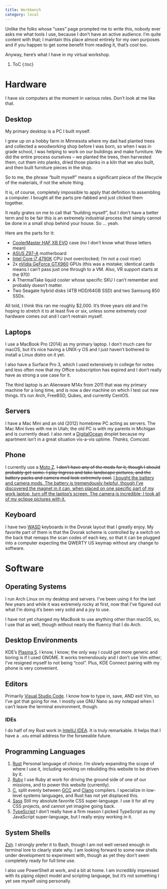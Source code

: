 ```yaml
---
title: Workbench
category: local
---
```


Unlike the folks whose “uses” page prompted me to write this, nobody ever asks
me what tools I use, because I don’t have an active audience. I’m quite content
with that; I maintain this place almost entirely for my own purposes and if you
happen to get some benefit from reading it, that’s cool too.

Anyway, here’s what I have in my virtual workshop.

1. ToC
{:toc}

# Hardware

I have six computers at the moment in various roles. Don’t look at me like that.

## Desktop

My primary desktop is a PC I built myself.

<aside markdown="block">
I grew up on a hobby farm in Minnesota where my dad had planted trees and
collected a woodworking shop before I was born, so when I was in grade school, I
was helping to work on our buildings and make furniture. We did the entire
process ourselves – we planted the trees, then harvested them, cut them into
planks, dried those planks in a kiln that we also built, and then built
furniture pieces in the shop.

So to me, the phrase “built myself” means a significant piece of the lifecycle
of the materials, if not the whole thing.

It is, of course, completely impossible to apply that definition to assembling a
computer. I bought all the parts pre-fabbed and just clicked them together.

It really grates on me to call that “building myself”, but I don’t have a better
term and to be fair this is an extremely industrial process that simply cannot
be done in a small shop behind your house. So … yeah.
</aside>

Here are the parts for it:

- [CoolerMaster HAF XB EVO][1] case (no I don’t know what those letters mean)
- [ASUS Z97-A][2] motherboard
- [Intel Core i7 4790K][3] CPU (not overclocked; I’m not a cool ricer)
- 2x [nVidia GeForce GTX960][4] GPUs (this was a mistake; identical cards means
    I can’t pass just one through to a VM. Also, VR support starts at the 970)
- A ThermalTake liquid cooler whose specific SKU I can’t remember and probably
    doesn’t matter.
- Two Seagate hybrid disks (4TB HDD/64GB SSD) and two Samsung 850 SSDs.

All told, I think this ran me roughly $2,000. It’s three years old and I’m
hoping to stretch it to at least five or six, unless some extremely cool
hardware comes out and I can’t restrain myself.

## Laptops

I use a MacBook Pro (2014) as my primary laptop. I don’t much care for macOS,
but it’s nice having a UNIX-y OS and I just haven’t bothered to install a Linux
distro on it yet.

I also have a Surface Pro 3, which I used extensively in college for notes and
less often now that my Office subscription has expired and I don’t really have
as strong a use case for it.

The third laptop is an Alienware M14x from 2011 that was my primary machine for
a long time, and is now a dev machine on which I test out new things. It’s run
Arch, FreeBSD, Qubes, and currently CentOS.

## Servers

I have a Mac Mini and an old (2012) homebrew PC acting as servers. The Mac Mini
lives with me in Utah; the old PC is with my parents in Michigan and is
currently dead. I also rent a [DigitalOcean][5] droplet because my apartment
isn’t in a great situation vis-a-vis uptime. *Thanks, Comcast*.

## Phone

I currently use a [Moto Z][6]. <del>I don’t have any of the mods for it, though
I should probably get some. I play Ingress and take landscape pictures, and the
battery packs and camera mod look extremely cool.</del> <ins>I bought the
battery and camera mods. The battery is tremendously helpful, though I’ve
discovered the magnet in it can, when placed on one specific part of my work
laptop, turn off the laptop’s screen. The camera is incredible; I took all of my
eclipse pictures with it.</ins>

## Keyboard

I have two [WASD][7] keyboards in the Dvorak layout that I greatly enjoy. My
favorite part of them is that the Dvorak scheme is controlled by a switch on the
back that remaps the scan codes of each key, so that it can be plugged into a
computer expecting the QWERTY US keymap without any change to software.

# Software

## Operating Systems

I run Arch Linux on my desktop and servers. I’ve been using it for the last few
years and while it was extremely rocky at first, now that I’ve figured out what
I’m doing it’s been very solid and a joy to use.

I have not yet changed my MacBook to use anything other than macOS, so, I use
that as well, though without nearly the fluency that I do Arch.

## Desktop Environments

KDE’s [Plasma 5][8]. I know, I know; the only way I could get more generic and
boring is if I used GNOME. It works tremendously and I don’t use Vim either;
I’ve resigned myself to not being “cool”. Plus, KDE Connect pairing with my
phone is very convenient.

## Editors

Primarily [Visual Studio Code][9]. I know how to type in, save, AND exit Vim, so
I’ve got that going for me. I mostly use GNU Nano as my notepad when I can’t
leave the terminal environment, though.

### IDEs

I do half of my Rust work in [IntelliJ IDEA][10]. It is truly remarkable. It
helps that I have a `.edu` email address for the forseeable future.

## Programming Languages

1. [Rust][11]
    Personal language of choice. I’m slowly expanding the scope of where I use
    it, including working on rebuilding this website to be driven by it.
1. [Ruby][12]
    I use Ruby at work for driving the ground side of one of our missions, and
    to power this website (currently).
1. [C][13], split evenly between [GCC][14] and [Clang][15] compilers.
    I specialize in low-level systems languages, and Rust has not yet displaced
    this.
1. [Sass][16]
    Still my absolute favorite CSS super-language. I use it for all my CSS
    projects, and cannot yet imagine going back.
1. [TypeScript][17]
    I don’t really have a firm reason I picked TypeScript as my JavaScript
    super-language, but I really enjoy working in it.

## System Shells

[Zsh][18]. I strongly prefer it to Bash, though I am not well versed enough in
terminal lore to clearly state why. I am looking forward to some new shells
under development to experiment with, though as yet they don’t seem completely
ready for full time use.

I also use PowerShell at work, and a bit at home. I am incredibly impressed with
its piping object model and scripting language, but it’s not something I yet see
myself using personally.

[1]: http://www.coolermaster.com/case/lan-box-haf-series/haf-xb-evo
[2]: https://www.asus.com/Motherboards/Z97A
[3]: https://ark.intel.com/products/80807
[4]: http://www.geforce.com/hardware/desktop-gpus/geforce-gtx-960
[5]: https://digitalocean.com
[6]: https://www.motorola.com/us/products/moto-z
[7]: http://www.wasdkeyboards.com
[8]: https://www.kde.org/plasma-desktop
[9]: https://code.visualstudio.com
[10]: https://www.jetbrains.com/idea
[11]: https://rust-lang.org
[12]: https://ruby-lang.org
[13]: https://en.wikipedia.org/wiki/C_(programming_language)
[14]: https://gcc.gnu.org
[15]: http://clang.llvm.org
[16]: https://sass-lang.com
[17]: https://www.typescriptlang.org
[18]: https://www.zsh.org
